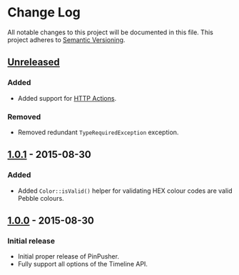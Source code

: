 # Change Log
All notable changes to this project will be documented in this file.
This project adheres to [Semantic Versioning](http://semver.org/).

## [Unreleased][unreleased]
### Added
- Added support for [HTTP Actions](https://developer.getpebble.com/guides/timeline/pin-structure/#http-actions).

### Removed
- Removed redundant `TypeRequiredException` exception.

## [1.0.1] - 2015-08-30
### Added
- Added `Color::isValid()` helper for validating HEX colour codes are valid Pebble colours.

## [1.0.0] - 2015-08-30
### Initial release
- Initial proper release of PinPusher.
- Fully support all options of the Timeline API.

[unreleased]: https://github.com/valorin/pinpusher/compare/v1.0.1...HEAD
[1.0.1]: https://github.com/valorin/pinpusher/compare/v1.0.0...v1.0.1
[1.0.0]: https://github.com/valorin/pinpusher/compare/v0.0.6...v0.0.7
